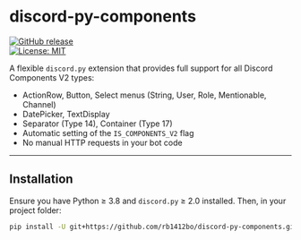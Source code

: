 # discord-py-components

[![GitHub release](https://img.shields.io/github/v/release/rb1412bo/discord-py-components)](https://github.com/rb1412bo/discord-py-components/releases)  
[![License: MIT](https://img.shields.io/github/license/rb1412bo/discord-py-components)](LICENSE)

A flexible `discord.py` extension that provides full support for all Discord Components V2 types:

- ActionRow, Button, Select menus (String, User, Role, Mentionable, Channel)  
- DatePicker, TextDisplay  
- Separator (Type 14), Container (Type 17)  
- Automatic setting of the `IS_COMPONENTS_V2` flag  
- No manual HTTP requests in your bot code  

---

## Installation

Ensure you have Python ≥ 3.8 and `discord.py` ≥ 2.0 installed. Then, in your project folder:

```bash
pip install -U git+https://github.com/rb1412bo/discord-py-components.git#egg=discord-py-components 

